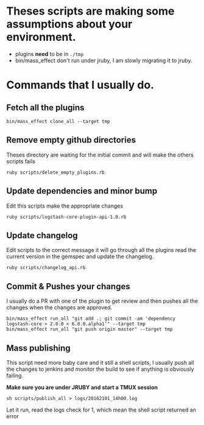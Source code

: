 # Theses scripts are making some assumptions about your environment.

- plugins **need** to be in `./tmp`
- bin/mass_effect don't run under jruby, I am slowly migrating it to jruby.

# Commands that I usually do.

## Fetch all the plugins

```
bin/mass_effect clone_all --target tmp
```

## Remove empty github directories

Theses directory are waiting for the initial commit and will make the others scripts fails

```
ruby scripts/delete_empty_plugins.rb
```

## Update dependencies and minor bump

Edit this scripts make the appropriate changes

```
ruby scripts/logstash-core-plugin-api-1.0.rb
```

## Update changelog

Edit scripts to the correct message it will go through all the plugins read the current
version in the gemspec and update the changelog.

```
ruby scripts/changelog_api.rb
```

## Commit & Pushes your changes

I usually do a PR with one of the plugin to get review and then pushes all the changes when the changes are approved.

```
bin/mass_effect run_all "git add .; git commit -am 'dependency logstash-core > 2.0.0 < 6.0.0.alpha1'" --target tmp
bin/mass_effect run_all "git push origin master" --target tmp
```


## Mass publishing

This script need more baby care and it still a shell scripts, I usually push all the changes to jenkins and monitor the build to see if
anything is obviously failing.

**Make sure you are under JRUBY and start a TMUX session**

```
sh scripts/publish_all > logs/20162101_14h00.log
```

Let it run, read the logs check for 1, which mean the shell script returned an error
